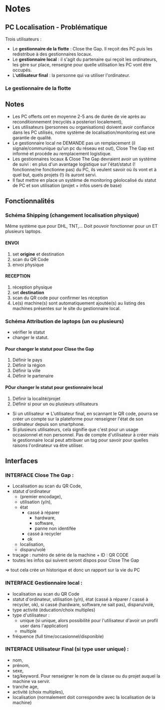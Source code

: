 # Notes

## PC Localisation - Problématique

Trois utilisateurs :
- Le **gestionnaire de la flotte** : Close the Gap. Il reçoit des PC puis les redistribue à des gestionnaires locaux.
- Le **gestionnaire local** : il s'agit du partenaire qui reçoit les ordinateurs, les gère sur place, renseigne pour quelle utilisation les PC vont être occupés.
- L'**utilisateur final** : la personne qui va utiliser l'ordinateur.

### Le gestionnaire de la flotte

## Notes

- Les PC offerts ont en moyenne 2-5 ans de durée de vie après au reconditionnement (recyclés a posteriori localement),
- Les utilisateurs (personnes ou organisations) doivent avoir confiance dans les PC utilisés, notre système de localisation/monitoring est une garantie de qualité.
- Le gestionnaire local ne DEMANDE pas un remplacement (il signale/communique qu'un pc du réseau est out), Close The Gap est informé et procéde au remplacement logistique. 
- Les gestionnaires locaux & Close The Gap devraient avoir un système de suivi : en plus d'un avantage logistique sur l'état/statut (! fonctionne/ne fonctionne pas) du PC, ils veulent savoir où ils vont et à quel but, quels projets (!) ils auront servi.
- Il faut mettre en place un système de monitoring géolocalisé du statut de PC et son utilisation (projet + infos users de base)

## Fonctionnalités



### Schéma Shipping (changement localisation physique)
Même système que pour DHL, TNT,... Doit pouvoir fonctionner pour un ET plusieurs laptops.
#### ENVOI
1. set **origine** et destination
2. scan du QR Code
3. envoi physique
#### RECEPTION
1. réception physique
2. set **destination**
3. scan du QR code pour confirmer les réception
4. Le(s) machine(s) sont automatiquement ajoutée(s) au listing des machines présentes sur le site du gestionnaire local.

### Schéma Attribution de laptops (un ou plusieurs)
- vérifier le statut
- changer le statut.

#### Pour changer le statut pour Close the Gap
1. Définir le pays
2. Définir la région
3. Définir la ville
4. Définir le partenaire

#### POur changer le statut pour gestionnaire local
1. Définir la localité/projet
2. Définir si pour un ou plusieurs utilisateurs
- Si un utilisateur => L'utilisateur final, en scannant le QR code, pourra se créer un compte sur la plateforme pour renseigner l'état de son ordinateur depuis son smartphone.
- Si plusieurs utilisateurs, cela signifie que c'est pour un usage occasionnel et non personnel. Pas de compte d'utilisateur à créer mais le gestionnaire local peut attribuer un tag pour savoir pour quelles raisons l'ordinateur va être utiliser.


## Interfaces

### INTERFACE Close The Gap : 
- Localisation au scan du QR Code,
- statut d'ordinateur 
    - (premier encodage), 
    - utilisation (y/n), 
    - état 
        - cassé à réparer
            - hardware, 
            - software, 
            - panne non identifée 
        - cassé à recycler
        - ok
    - localisation, 
    - disparu/volé
- traçage : numéro de série de la machine  + ID : QR CODE
- toutes les infos qui suivent seront dispos pour Close The Gap

=> tout cela crée un historique et donc un rapport sur la vie du PC

### INTERFACE Gestionnaire local :
- localisation au scan du QR Code
- statut d'ordinateur, utilisation (y/n), état (cassé à réparer / cassé à recycler, ok), si cassé (hardware, software,ne sait pas), disparu/volé, 
- type activité (éducation/choix multiples)
- type d'utilisateur : 
    - unique (si unique, alors possibilité pour l'utilisateur d'avoir un profil user dans l'application)
    - multiple
- fréquence (full time/occasionnel/disponible)

### INTERFACE Utilisateur Final (si type user unique) : 
- nom, 
- prénom, 
- sexe, 
- tag/keyword. Pour renseigner le nom de la classe ou du projet auquel la machine va servir.
- tranche age,
- activité (choix multiples), 
- localisation (normalement doit correspondre avec la localisation de la machine)